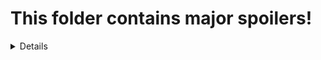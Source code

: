# This folder contains major spoilers!
<details>
  This folder contains scripts for use in (and after completion of) BN-4.

  * [sing.ts](https://github.com/mycroftjr/BitburnerAutoFarm/blob/master/src/sing/sing.ts) is the controller script.
  * [upgrades.ts](https://github.com/mycroftjr/BitburnerAutoFarm/blob/master/src/sing/upgrades.ts) handles the purchasing or creation of the port openers (exploit .exes), as well as the upgrading of Home RAM and Cores.
    * [createProg.ts](https://github.com/mycroftjr/BitburnerAutoFarm/blob/master/src/sing/createProg.ts) makes sure that the "manual" creation of a program is not interrupted by activities.
  * [keepRunning.ts](https://github.com/mycroftjr/BitburnerAutoFarm/blob/master/src/sing/keepRunning.ts) makes sure certain scripts are kept running (by re-starting them if they are not found):
    * [autoFarm.ts](https://github.com/mycroftjr/BitburnerAutoFarm/blob/master/src/autoFarm.ts)
    * [watcher.ts](https://github.com/mycroftjr/BitburnerAutoFarm/blob/master/src/watcher.ts)
    * [crawl.ts](https://github.com/mycroftjr/BitburnerAutoFarm/blob/master/src/sing/crawl.ts) crawls the entire server network and backdoors any servers for which it is useful to do so.
    * [stockBot.js](https://steamcommunity.com/sharedfiles/filedetails/?id=2708673262) if installed under that name in the root folder.
  * [activities.ts](https://github.com/mycroftjr/BitburnerAutoFarm/blob/master/src/sing/activities.ts) automates player activities, such as studying Computer Science, working for factions/companies, or purchasing/installing augments (when no other work would be productive, or the "queue 40 augments" achievement is in reach). It uses the below scripts mostly to "remember" what it's currently doing:
    * [workForCompany.ts](https://github.com/mycroftjr/BitburnerAutoFarm/blob/master/src/sing/workForCompany.ts) works for the provided company until the provided reputation level is reached and attempts to get promotions.
    * [workForFaction.ts](https://github.com/mycroftjr/BitburnerAutoFarm/blob/master/src/sing/workForFaction.ts) works for the provided faction until the provided reputation level is reached. May be interrupted by workForCompany, on the basis that company rep is "permanent" inside of the current Bitnode, and that making company factions available can provide for better factions to work for.
  * [ascend.ts](https://github.com/mycroftjr/BitburnerAutoFarm/blob/master/src/sing/ascend.ts) moves to the next configured Bitnode when possible.

  To use:
  
  ``` console
  run /sing/sing.js
  ```
  
  The scripts may wait longer than desired to purchase and install augments. To force the scripts to immediately sell all stocks and buy + install any available augments (most expensive first):
  
  ``` console
  killall; run /sing/activities.js FORCE_INSTALL
  ```
  
  Places of interest for behavior customization:
  1. `nano /sing/activitiesConfig.txt`: a json config for faction priorities (the order to work factions in)
  2. The top of `nano /sing/ascend.js`: the order and level of SourceFiles (i.e. Bitnodes) to complete
</details>